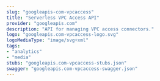 ```yaml
---
slug: "googleapis-com-vpcaccess"
title: "Serverless VPC Access API"
provider: "googleapis.com"
description: "API for managing VPC access connectors."
logo: "googleapis.com-vpcaccess-logo.svg"
logoMediaType: "image/svg+xml"
tags:
- "analytics"
- "media"
stubs: "googleapis.com-vpcaccess-stubs.json"
swagger: "googleapis.com-vpcaccess-swagger.json"
---
```

